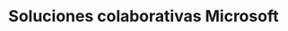 ---
title: Soluciones colaborativas Microsoft
slug: microsoft-collaborative-solutions
sections: Configuración de Exchange, Configuración del cliente de correo Exchange, Migración de una cuentaFuncionalidades de Exchange, Outlook Web Application (OWA), Office 365, Sharepoint, Miscelánea
---